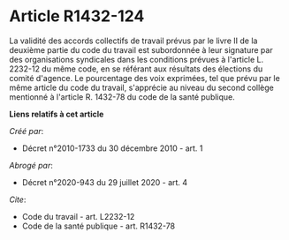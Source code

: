 # Article R1432-124

La validité des accords collectifs de travail prévus par le livre II de la deuxième partie du code du travail est subordonnée
à leur signature par des organisations syndicales dans les conditions prévues à l'article L. 2232-12 du même code, en se
référant aux résultats des élections du comité d'agence. Le pourcentage des voix exprimées, tel que prévu par le même article
du code du travail, s'apprécie au niveau du second collège mentionné à l'article R. 1432-78 du code de la santé publique.

**Liens relatifs à cet article**

_Créé par_:

  - Décret n°2010-1733 du 30 décembre 2010 - art. 1

_Abrogé par_:

  - Décret n°2020-943 du 29 juillet 2020 - art. 4

_Cite_:

  - Code du travail - art. L2232-12
  - Code de la santé publique - art. R1432-78
